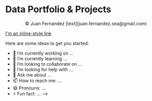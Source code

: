 # Data Portfolio & Projects



<p align="center">
© Juan Fernandez
[text](juan.fernandez.sea@gmail.com)
</p>

[I'm an inline-style link](https://www.google.com)

Here are some ideas to get you started:

- 🔭 I’m currently working on ...
- 🌱 I’m currently learning ...
- 👯 I’m looking to collaborate on ...
- 🤔 I’m looking for help with ...
- 💬 Ask me about ...
- 📫 How to reach me: ...
- 😄 Pronouns: ...
- ⚡ Fun fact: ...
-->
